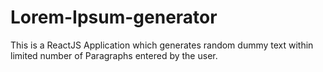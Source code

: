 # Lorem-Ipsum-generator
This is a ReactJS Application which generates random dummy text within limited number of Paragraphs entered by the user.
